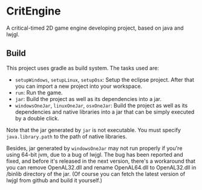 CritEngine
==========

A critical-timed 2D game engine developing project, based on java and lwjgl.


Build
------
This project uses gradle as build system. The tasks used are:
* ```setupWindows```, ```setupLinux```, ```setupOsx```: Setup the eclipse project. After that you can import a new project into your workspace.
* ```run```: Run the game.
* ```jar```: Build the project as well as its dependencies into a jar.
* ```windowsOneJar```, ```linuxOneJar```, ```osxOneJar```: Build the project as well as its dependencies and native libraries into a jar that can be simply executed by a double click.

Note that the jar generated by ```jar``` is not executable. You must specify ```java.library.path``` to the path of native libraries.

Besides, jar generated by ```windowsOneJar``` may not run properly if you're using 64-bit jvm, due to a bug of lwjgl. The bug has been reported and fixed, and before it's released in the next version, there's a workaround that you can remove OpenAL32.dll and rename OpenAL64.dll to OpenAL32.dll in /binlib directory of the jar. (Of course you can fetch the latest version of lwjgl from github and build it yourself.)
